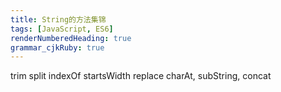 ```yaml
---
title: String的方法集锦
tags: [JavaScript, ES6]
renderNumberedHeading: true
grammar_cjkRuby: true
---
```

trim split indexOf startsWidth replace charAt, subString, concat